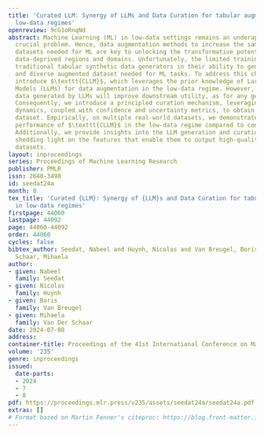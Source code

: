 ```yaml
---
title: 'Curated LLM: Synergy of LLMs and Data Curation for tabular augmentation in
  low-data regimes'
openreview: 9cG1oRnqNd
abstract: Machine Learning (ML) in low-data settings remains an underappreciated yet
  crucial problem. Hence, data augmentation methods to increase the sample size of
  datasets needed for ML are key to unlocking the transformative potential of ML in
  data-deprived regions and domains. Unfortunately, the limited training set constrains
  traditional tabular synthetic data generators in their ability to generate a large
  and diverse augmented dataset needed for ML tasks. To address this challenge, we
  introduce $\texttt{CLLM}$, which leverages the prior knowledge of Large Language
  Models (LLMs) for data augmentation in the low-data regime. However, not all the
  data generated by LLMs will improve downstream utility, as for any generative model.
  Consequently, we introduce a principled curation mechanism, leveraging learning
  dynamics, coupled with confidence and uncertainty metrics, to obtain a high-quality
  dataset. Empirically, on multiple real-world datasets, we demonstrate the superior
  performance of $\texttt{CLLM}$ in the low-data regime compared to conventional generators.
  Additionally, we provide insights into the LLM generation and curation mechanism,
  shedding light on the features that enable them to output high-quality augmented
  datasets.
layout: inproceedings
series: Proceedings of Machine Learning Research
publisher: PMLR
issn: 2640-3498
id: seedat24a
month: 0
tex_title: 'Curated {LLM}: Synergy of {LLM}s and Data Curation for tabular augmentation
  in low-data regimes'
firstpage: 44060
lastpage: 44092
page: 44060-44092
order: 44060
cycles: false
bibtex_author: Seedat, Nabeel and Huynh, Nicolas and Van Breugel, Boris and Van Der
  Schaar, Mihaela
author:
- given: Nabeel
  family: Seedat
- given: Nicolas
  family: Huynh
- given: Boris
  family: Van Breugel
- given: Mihaela
  family: Van Der Schaar
date: 2024-07-08
address:
container-title: Proceedings of the 41st International Conference on Machine Learning
volume: '235'
genre: inproceedings
issued:
  date-parts:
  - 2024
  - 7
  - 8
pdf: https://proceedings.mlr.press/v235/assets/seedat24a/seedat24a.pdf
extras: []
# Format based on Martin Fenner's citeproc: https://blog.front-matter.io/posts/citeproc-yaml-for-bibliographies/
---
```


